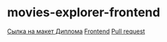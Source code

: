 # movies-explorer-frontend

[Сылка на макет Диплома](https://disk.yandex.ru/d/Gbe4_iOOptAhrA)
[Frontend](https://my-movies-top.nomoredomains.rocks)
[Pull request](https://github.com/Vasilii-0009/movies-explorer-frontend/pull/2)
